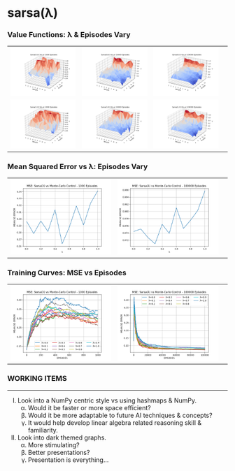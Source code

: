 # sarsa(λ)

### __Value Functions: λ & Episodes Vary__
| | | | |
|-|-|-|-|
![1,000 Episodes](./plots/λ-0.0_E-1000.png) | ![100,000 Episodes](./plots/λ-0.0_E-10000.png) |![100,000 Episodes](./plots/λ-0.0_E-100000.png)
![1,000 Episodes](./plots/λ-1.0_E-1000.png) | ![100,000 Episodes](./plots/λ-1.0_E-10000.png) | ![100,000 Episodes](./plots/λ-1.0_E-100000.png)

### __Mean Squared Error vs λ: Episodes Vary__
| | | |
|-|-|-|
![1,000 Episodes](./plots/mse_vs_λ_sarsaλ_vs_mcControl_e1000.png) | ![100,000 Episodes](./plots/mse_vs_λ_sarsaλ_vs_mcControl_e100000.png)

### __Training Curves: MSE vs Episodes__
| | | |
|-|-|-|
![1,000 Episodes](./plots/mse_vs_e_sarsaλ_vs_mcControl_e1000.png) | ![100,000 Episodes](./plots/mse_vs_e_sarsaλ_vs_mcControl_e100000.png)

### __WORKING ITEMS__
---
<ul style="list-style-type:upper-roman;">
    <li>
        Look into a NumPy centric style vs using hashmaps & NumPy.
        <ol style="list-style-type:lower-greek;">
            <li>
                Would it be faster or more space efficient?
            </li>
            <li>
                Would it be more adaptable to future AI techniques & concepts?
            </li>
            <li>
                It would help develop linear algebra related reasoning skill & familiarity.
            </li>
        </ol >
    </li>
    <li>
        Look into dark themed graphs.
        <ol style="list-style-type:lower-greek;">
            <li>
                More stimulating?
            </li>
            <li>
                Better presentations?
            </li>
            <li>
                Presentation is everything...
            </li>
        </ol >
    </li>
</ul>
